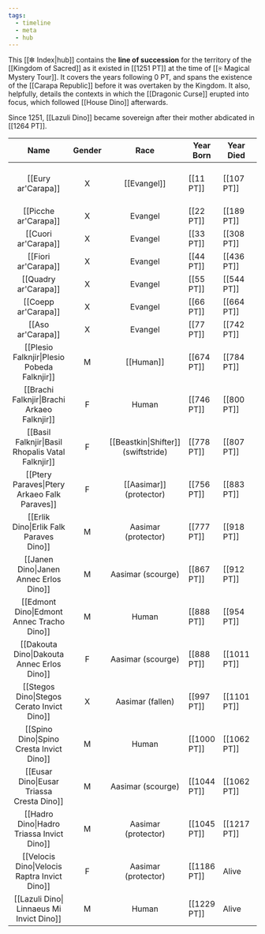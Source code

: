 ```yaml
---
tags:
  - timeline
  - meta
  - hub
---
```

This [[✼ Index|hub]] contains the **line of succession** for the territory of the [[Kingdom of Sacred]] as it existed in [[1251 PT]] at the time of [[⍟ Magical Mystery Tour]]. It covers the years following 0 PT, and spans the existence of the [[Carapa Republic]] before it was overtaken by the Kingdom. It also, helpfully, details the contexts in which the [[Dragonic Curse]] erupted into focus, which followed [[House Dino]] afterwards.

Since 1251, [[Lazuli Dino]] became sovereign after their mother abdicated in [[1264 PT]].

|                       Name                        |          Gender           |                Race                 | Year Born   | Year Died   | Age   | Epithet(s)                            | Start Year   | Start Age | End Year    | End Age | Reign (yrs) | Cause of Reign's End                                |     |
| :-----------------------------------------------: | :-----------------------: | :---------------------------------: | ----------- | ----------- | ----- | ------------------------------------- | ------------ | --------- | ----------- | ------- | ----------- | --------------------------------------------------- | --- |
|                [[Eury ar'Carapa]]                 |             X             |             [[Evangel]]             | [[11 PT]]   | [[107 PT]]  | 96    | Grand Premier                         | [[39 PT]]    | 28        | [[107 PT]]  | 96      | 68          | [[Succession (ability)\|Half-death]], soul returned |     |
|               [[Picche ar'Carapa]]                |             X             |               Evangel               | [[22 PT]]   | [[189 PT]]  | 167   | Lady of Spades                        | [[107 PT]]   | 85        | [[189 PT]]  | 167     | 82          | Half-death, soul returned                           |     |
|                [[Cuori ar'Carapa]]                |             X             |               Evangel               | [[33 PT]]   | [[308 PT]]  | 275   | Lady of Heart                         | [[189 PT]]   | 156       | [[308 PT]]  | 275     | 119         | Half-death, soul returned                           |     |
|                [[Fiori ar'Carapa]]                |             X             |               Evangel               | [[44 PT]]   | [[436 PT]]  | 392   | Lady of Clubs                         | [[308 PT]]   | 264       | [[436 PT]]  | 392     | 128         | Half-death, soul returned                           |     |
|               [[Quadry ar'Carapa]]                |             X             |               Evangel               | [[55 PT]]   | [[544 PT]]  | 489   | Lady of Diamonds                      | [[436 PT]]   | 381       | [[544 PT]]  | 489     | 108         | Half-death, soul returned                           |     |
|                [[Coepp ar'Carapa]]                |             X             |               Evangel               | [[66 PT]]   | [[664 PT]]  | 598   | Kingjester                            | [[544 PT]]   | 478       | [[664 PT]]  | 598     | 120         | Half-death, soul returned                           |     |
|                 [[Aso ar'Carapa]]                 |             X             |               Evangel               | [[77 PT]]   | [[742 PT]]  | 665   | Wronged Lord                          | [[664 PT]]   | 587       | [[742 PT]]  | 665     | 78          | Killed, slain by Plesio                             |     |
|    [[Plesio Falknjir\|Plesio Pobeda Falknjir]]    |             M             |              [[Human]]              | [[674 PT]]  | [[784 PT]]  | 110   | Great Bandit King                     | [[742 PT]]   | 68        | [[784 PT]]  | 110     | 42          | Death, natural causes                               |     |
|    [[Brachi Falknjir\|Brachi Arkaeo Falknjir]]    |             F             |                Human                | [[746 PT]]  | [[800 PT]]  | 54    | Lady of Sacred Vows                   | [[784 PT]]   | 38        | [[800 PT]]  | 54      | 16          | [[Dragonic Curse\|Killed]], slain by Basil (rage)   |     |
| [[Basil Falknjir\|Basil Rhopalis Vatal Falknjir]] |             F             | [[Beastkin\|Shifter]] (swiftstride) | [[778 PT]]  | [[807 PT]]  | 29    | Chosen of Bioh                        | [[800 PT]]   | 22        | [[807 PT]]  | 29      | 7           | Killed, slain by Ptery (curse)                      |     |
|   [[Ptery Paraves\|Ptery Arkaeo Falk Paraves]]    |             F             |       [[Aasimar]] (protector)       | [[756 PT]]  | [[883 PT]]  | 127   | Mistress of Storm; Lady of Revolution | [[807 PT]]   | 51        | [[859 PT]]  | 103     | 52          | Abdicated, incapacitated by a dragon                |     |
|      [[Erlik Dino\|Erlik Falk Paraves Dino]]      |             M             |         Aasimar (protector)         | [[777 PT]]  | [[918 PT]]  | 141   | Rebel King; Son of the Stormsworn     | [[859 PT]]   | 82        | [[895 PT]]  | 118     | 36          | Abdicated, fearing curse (abandoned crown)          |     |
|      [[Janen Dino\|Janen Annec Erlos Dino]]       |             M             |          Aasimar (scourge)          | [[867 PT]]  | [[912 PT]]  | 45    | Fiveslayer; the Kingclaw; Red King    | [[895 PT]]   | 28        | [[912 PT]]  | 45      | 17          | Killed, slain by Edmont (curse)                     |     |
|     [[Edmont Dino\|Edmont Annec Tracho Dino]]     |             M             |                Human                | [[888 PT]]  | [[954 PT]]  | 66    | Twindragon; First Fang                | [[912 PT]]   | 24        | [[954 PT]]  | 66      | 42          | Death, [[Plague of petals]]                         |     |
|    [[Dakouta Dino\|Dakouta Annec Erlos Dino]]     |             F             |          Aasimar (scourge)          | [[888 PT]]  | [[1011 PT]] | 123   | Twindragon; Platinum Justicar         | [[912 PT]]   | 24        | [[1011 PT]] | 123     | 99          | Death, natural causes                               |     |
|    [[Stegos Dino\|Stegos Cerato Invict Dino]]     |             X             |          Aasimar (fallen)           | [[997 PT]]  | [[1101 PT]] | 104   | Young Master; Lord Cowardice          | [[1011 PT]]  | 14        | [[1034 PT]] | 37      | 23          | Abdicated, fearing uprising                         |     |
|     [[Spino Dino\|Spino Cresta Invict Dino]]      |             M             |                Human                | [[1000 PT]] | [[1062 PT]] | 62    | Millennium Herald                     | [[1034 PT]]  | 34        | [[1062 PT]] | 62      | 28          | Death, accident on horseback                        |     |
|     [[Eusar Dino\|Eusar Triassa Cresta Dino]]     |             M             |          Aasimar (scourge)          | [[1044 PT]] | [[1062 PT]] | 18    | King for a Day                        | [[1062 PT]]  | 18        | [[1062 PT]] | 18      | 0           | Killed, slain by Hadro (curse)                      |     |
|     [[Hadro Dino\|Hadro Triassa Invict Dino]]     |             M             |         Aasimar (protector)         | [[1045 PT]] | [[1217 PT]] | 172   | Goodfather; Haddy                     | [[1062 PT]]  | 17        | [[1217 PT]] | 172     | 155         | Death, natural causes                               |     |
|   [[Velocis Dino\|Velocis Raptra Invict Dino]]    |             F             |         Aasimar (protector)         | [[1186 PT]] | Alive       | 64    | Grand Inheritor; Sacred's Knight      | [[1217 PT]]  | 31        | Alive       | Alive   | 33\*        | \*Current reigning monarch                          |     |
|                   [[Lazuli Dino\| Linnaeus Mi Invict Dino]] |                  M                  | Human       | [[1229 PT]] | Alive | 21                                    | The Red Nova |           |             |         |             |                                                     |     |

